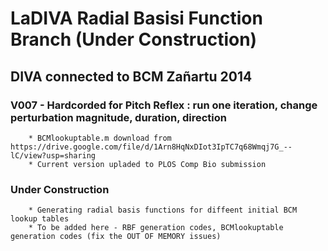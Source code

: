 # LaDIVA Radial Basisi Function Branch (Under Construction)
## DIVA connected to BCM Zañartu 2014
### V007 - Hardcorded for Pitch Reflex : run one iteration, change perturbation magnitude, duration, direction
        * BCMlookuptable.m download from https://drive.google.com/file/d/1Arn8HqNxDIot3IpTC7q68Wmqj7G_--lC/view?usp=sharing
        * Current version upladed to PLOS Comp Bio submission
        
### Under Construction
        * Generating radial basis functions for diffeent initial BCM lookup tables
        * To be added here - RBF generation codes, BCMlookuptable generation codes (fix the OUT OF MEMORY issues)


